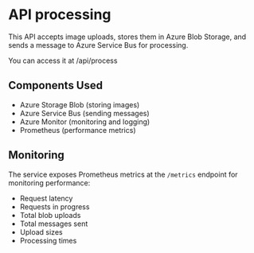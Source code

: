 # API processing

This API accepts image uploads, stores them in Azure Blob Storage, and sends a message to Azure Service Bus for processing.

You can access it at /api/process

## Components Used
- Azure Storage Blob (storing images)
- Azure Service Bus (sending messages)
- Azure Monitor (monitoring and logging)
- Prometheus (performance metrics)

## Monitoring
The service exposes Prometheus metrics at the `/metrics` endpoint for monitoring performance:
- Request latency
- Requests in progress
- Total blob uploads
- Total messages sent
- Upload sizes
- Processing times
